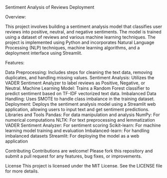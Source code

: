 Sentiment Analysis of Reviews Deployment

Overview:

This project involves building a sentiment analysis model that classifies user reviews into positive, neutral, and negative sentiments. 
The model is trained using a dataset of reviews and various machine learning techniques. 
The project is implemented using Python and incorporates Natural Language Processing (NLP) techniques, machine learning algorithms, and a deployment interface using Streamlit.

Features:

Data Preprocessing: Includes steps for cleaning the text data, removing duplicates, and handling missing values.
Sentiment Analysis: Utilizes the VADER Sentiment Analyzer to label reviews as Positive, Negative, or Neutral.
Machine Learning Model: Trains a Random Forest classifier to predict sentiment based on TF-IDF vectorized text data.
Imbalanced Data Handling: Uses SMOTE to handle class imbalance in the training dataset.
Deployment: Deploys the sentiment analysis model using a Streamlit web application, allowing users to input text and get sentiment predictions.
Libraries and Tools
Pandas: For data manipulation and analysis
NumPy: For numerical computations
NLTK: For text preprocessing and lemmatization
VADER Sentiment Analyzer: For sentiment scoring
Scikit-learn: For machine learning model training and evaluation
Imbalanced-learn: For handling imbalanced datasets
Streamlit: For deploying the model as a web application

Contributing
Contributions are welcome! Please fork this repository and submit a pull request for any features, bug fixes, or improvements.

License
This project is licensed under the MIT License. See the LICENSE file for more details.
